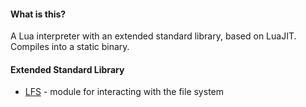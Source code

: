 #### What is this?

A Lua interpreter with an extended standard library, based on LuaJIT. Compiles into a static binary.

#### Extended Standard Library

- [LFS](https://github.com/lunarmodules/luafilesystem/) - module for interacting with the file system
